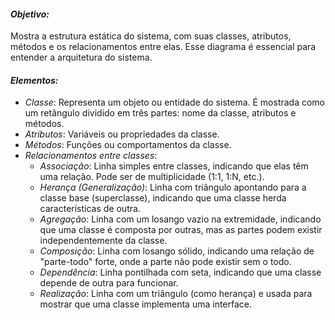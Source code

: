 #### *Objetivo:*
Mostra a estrutura estática do sistema, com suas classes, atributos, métodos e os relacionamentos entre elas. Esse diagrama é essencial para entender a arquitetura do sistema.

#### *Elementos:*
- *Classe*: Representa um objeto ou entidade do sistema. É mostrada como um retângulo dividido em três partes: nome da classe, atributos e métodos.
- *Atributos*: Variáveis ou propriedades da classe.
- *Métodos*: Funções ou comportamentos da classe.
- *Relacionamentos entre classes*:
  - *Associação*: Linha simples entre classes, indicando que elas têm uma relação. Pode ser de multiplicidade (1:1, 1:N, etc.).
  - *Herança (Generalização)*: Linha com triângulo apontando para a classe base (superclasse), indicando que uma classe herda características de outra.
  - *Agregação*: Linha com um losango vazio na extremidade, indicando que uma classe é composta por outras, mas as partes podem existir independentemente da classe.
  - *Composição*: Linha com losango sólido, indicando uma relação de "parte-todo" forte, onde a parte não pode existir sem o todo.
  - *Dependência*: Linha pontilhada com seta, indicando que uma classe depende de outra para funcionar.
  - *Realização*: Linha com um triângulo (como herança) e usada para mostrar que uma classe implementa uma interface.
